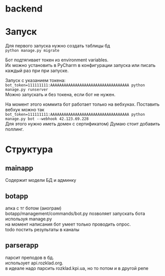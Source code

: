 # backend

# Запуск
Для первого запуска нужно создать таблицы бд  
```python manage.py migrate```

Бот подтягивает токен из environment variables.  
Их можно установить в PyCharm в конфигурации запуска или писать каждый раз при при запуске.

Запуск с указанием токена:  
```bot_token=111111111:AAAAAAAAAAAAAAAAAAAAAAAAAAAAAAAAAAA python manage.py runserver```  
Можно запускать и без токена, если бот не нужен.


На момент этого коммита бот работает только на вебхуках. Поставить вебхук можно так
```bot_token=111111111:AAAAAAAAAAAAAAAAAAAAAAAAAAAAAAAAAAA python manage.py bot --webhook 42.123.69.228```  
Для этого нужно иметь домен с сертификатом) Думаю стоит добавить поллинг.


# Структура

## mainapp
 Содержит модели БД и админку
 
## botapp
  апка с тг ботом (аиограм)  
  botapp/management/commands/bot.py позволяет запускать бота используя manage.py  
  на момент написания бот умеет только проводить опрос.  
  todo постить результаты в каналы
  
  
## parserapp
  парсит преподов в бд.   
  использует api.rozklad.org.  
  в идеале надо парсить rozklad.kpi.ua, но то потом и в другой репе
